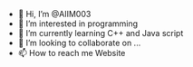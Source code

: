 - 👋 Hi, I’m @AIIM003
- 👀 I’m interested in programming 
- 🌱 I’m currently learning C++ and Java script
- 💞️ I’m looking to collaborate on ...
- 📫 How to reach me Website

<!---
AIIM003/AIIM003 is a ✨ special ✨ repository because its `README.md` (this file) appears on your GitHub profile.
You can click the Preview link to take a look at your changes.
--->
